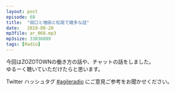 ```yaml
---
layout: post
episode: 68
title:  "田口と増田と松尾で雑多な話"
date:   2018-08-20
mp3file: ar_068.mp3
mp3size: 33036889
tags: [Radio]
---
```


今回はZOZOTOWNの働き方の話や、チャットの話をしました。  
ゆるーく聴いていただけたらと思います。  

Twitter ハッシュタグ [#agileradio](https://twitter.com/intent/tweet?hashtags=agileradio) にご意見ご参考をお聞かせください。

